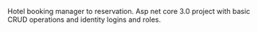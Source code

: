 Hotel booking manager to reservation. Asp net core 3.0 project with basic CRUD operations and identity logins and roles.
